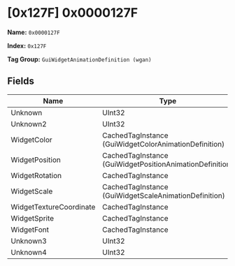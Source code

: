 # [0x127F] 0x0000127F

**Name:** ```0x0000127F```

**Index:** ```0x127F```

**Tag Group:** ```GuiWidgetAnimationDefinition (wgan)```

## Fields

Name	| Type	| Value
---	|---	|---	|
Unknown	|UInt32	|0
Unknown2	|UInt32	|0
WidgetColor	|CachedTagInstance (GuiWidgetColorAnimationDefinition)	|[[0x077B] 0x0000077B](../GuiWidgetColorAnimationDefinition/077B.md)
WidgetPosition	|CachedTagInstance (GuiWidgetPositionAnimationDefinition)	|[[0x1281] 0x00001281](../GuiWidgetPositionAnimationDefinition/1281.md)
WidgetRotation	|CachedTagInstance	|null
WidgetScale	|CachedTagInstance (GuiWidgetScaleAnimationDefinition)	|[[0x1282] 0x00001282](../GuiWidgetScaleAnimationDefinition/1282.md)
WidgetTextureCoordinate	|CachedTagInstance	|null
WidgetSprite	|CachedTagInstance	|null
WidgetFont	|CachedTagInstance	|null
Unknown3	|UInt32	|0
Unknown4	|UInt32	|0


